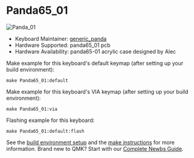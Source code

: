 # Panda65_01

![Panda_01](https://i.imgur.com/fPBUDMT.png)


* Keyboard Maintainer: [generic_panda](https://github.com/jesseleung97)
* Hardware Supported: panda65_01 pcb
* Hardware Availability: panda65-01 acrylic case designed by Alec

Make example for this keyboard's default keymap (after setting up your build environment):

    make Panda65_01:default

Make example for this keyboard's VIA keymap (after setting up your build environment):
    
    make Panda65_01:via

Flashing example for this keyboard:

    make Panda65_01:default:flash


See the [build environment setup](https://docs.qmk.fm/#/getting_started_build_tools) and the [make instructions](https://docs.qmk.fm/#/getting_started_make_guide) for more information. Brand new to QMK? Start with our [Complete Newbs Guide](https://docs.qmk.fm/#/newbs).
